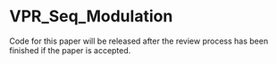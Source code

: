 # VPR_Seq_Modulation

Code for this paper will be released after the review process has been finished if the paper is accepted.
